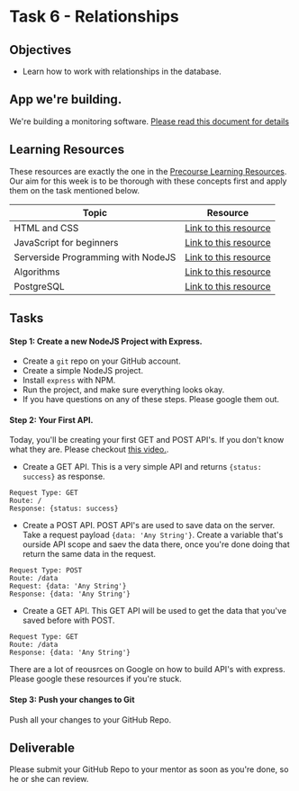 # Task 6 - Relationships 

## Objectives

- Learn how to work with relationships in the database. 

## App we're building. 

We're building a monitoring software. [Please read this document for details](/app/README.md) 

## Learning Resources

These resources are exactly the one in the [Precourse Learning Resources](/tasks/precourse/README.md). Our aim for this week is to be thorough with these concepts first and apply them on the task mentioned below.

Topic | Resource
------------ | -------------
HTML and CSS | [Link to this resource](https://www.youtube.com/watch?v=yTHTo28hwTQ&list=PLgGbWId6zgaWZkPFI4Sc9QXDmmOWa1v5F)
JavaScript for beginners | [Link to this resource](https://www.youtube.com/watch?v=yQaAGmHNn9s&list=PL46F0A159EC02DF82)
Serverside Programming with NodeJS | [Link to this resource](https://www.youtube.com/watch?v=65a5QQ3ZR2g&list=PL55RiY5tL51oGJorjEgl6NVeDbx_fO5jR)
Algorithms | [Link to this resource](https://www.coursera.org/learn/algorithms-part1)
PostgreSQL | [Link to this resource](https://www.youtube.com/watch?v=CkjQSkWl0F0&list=PLFRIKEguV54bgwAcgFiOs5GMo3q2DhVDj)


## Tasks


#### Step 1: Create a new NodeJS Project with Express. 

- Create a `git` repo on your GitHub account. 
- Create a simple NodeJS project. 
- Install `express` with NPM.
- Run the project, and make sure everything looks okay. 
- If you have questions on any of these steps. Please google them out. 


#### Step 2: Your First API. 

Today, you'll be creating your first GET and POST API's. If you don't know what they are. Please checkout [this video.](https://www.youtube.com/watch?v=UObINRj2EGY). 

 - Create a GET API. This is a very simple API and returns `{status: success}` as response. 
 
 ```
 Request Type: GET
 Route: /
 Response: {status: success}
 ```

 - Create a POST API. POST API's are used to save data on the server. Take a request payload `{data: 'Any String'}`. Create a variable that's ourside API scope and saev the data there, once you're done doing that return the same data in the request.  
 
 ```
 Request Type: POST
 Route: /data
 Request: {data: 'Any String'}
 Response: {data: 'Any String'}
 ```


 - Create a GET API. This GET API will be used to get the data that you've saved before with POST. 
 
 ```
 Request Type: GET
 Route: /data
 Response: {data: 'Any String'}
 ```
 
 There are a lot of reousrces on Google on how to build API's with express. Please google these resources if you're stuck. 
 
 
 #### Step 3: Push your changes to Git
 
 Push all your changes to your GitHub Repo. 

## Deliverable

Please submit your GitHub Repo to your mentor as soon as you're done, so he or she can review. 




